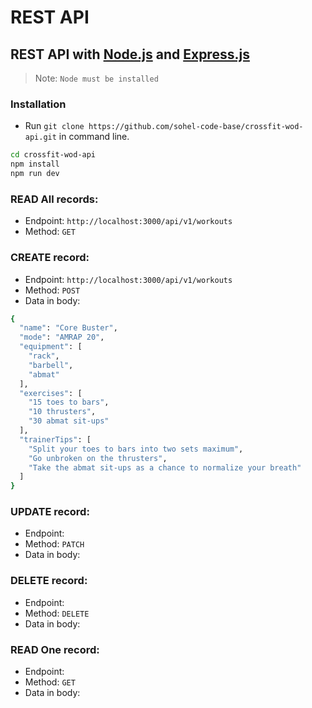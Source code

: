 # REST API
## REST API with [Node.js](https://nodejs.org) and [Express.js](https://expressjs.com/)
> Note: `Node must be installed`
### Installation
* Run `git clone https://github.com/sohel-code-base/crossfit-wod-api.git` in command line.

```sh
cd crossfit-wod-api
npm install
npm run dev
```
### READ All records:
* Endpoint: `http://localhost:3000/api/v1/workouts`
* Method: `GET`
### CREATE record:
* Endpoint: `http://localhost:3000/api/v1/workouts`
* Method: `POST`
* Data in body:
```sh
{
  "name": "Core Buster",
  "mode": "AMRAP 20",
  "equipment": [
    "rack",
    "barbell",
    "abmat"
  ],
  "exercises": [
    "15 toes to bars",
    "10 thrusters",
    "30 abmat sit-ups"
  ],
  "trainerTips": [
    "Split your toes to bars into two sets maximum",
    "Go unbroken on the thrusters",
    "Take the abmat sit-ups as a chance to normalize your breath"
  ]
}
```
### UPDATE record:
* Endpoint: 
* Method: `PATCH`
* Data in body:

### DELETE record:
* Endpoint: 
* Method: `DELETE`
* Data in body:

### READ One record:
* Endpoint: 
* Method: `GET`
* Data in body: